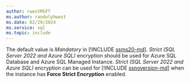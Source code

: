 ```yaml
---
author: rwestMSFT
ms.author: randolphwest
ms.date: 02/29/2024
ms.service: sql
ms.topic: include
---
```

The default value is *Mandatory* in [!INCLUDE [ssms20-md](../../includes/ssms20-md.md)]. *Strict (SQL Server 2022 and Azure SQL)* encryption should be used for Azure SQL Database and Azure SQL Managed Instance. *Strict (SQL Server 2022 and Azure SQL)* encryption can be used for [!INCLUDE [ssnoversion-md](../../includes/ssnoversion-md.md)] when the instance has **Force Strict Encryption** enabled.

